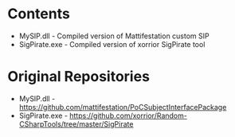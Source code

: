 # Contents

* MySIP.dll - Compiled version of Mattifestation custom SIP 
* SigPirate.exe - Compiled version of xorrior SigPirate tool

# Original Repositories

* MySIP.dll - https://github.com/mattifestation/PoCSubjectInterfacePackage
* SigPirate.exe - https://github.com/xorrior/Random-CSharpTools/tree/master/SigPirate
